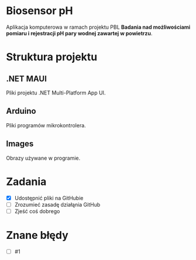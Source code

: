 # Biosensor pH
Aplikacja komputerowa w ramach projektu PBL **Badania nad możliwościami pomiaru i rejestracji pH pary wodnej zawartej w powietrzu**.
# Struktura projektu
## .NET MAUI
Pliki projektu .NET Multi-Platform App UI.
## Arduino
Pliki programów mikrokontrolera.
## Images
Obrazy używane w programie.
# Zadania
- [X] Udostępnić pliki na GitHubie
- [ ] Zrozumieć zasadę działąnia GitHub
- [ ] Zjeść coś dobrego
# Znane błędy
- [ ] #1
